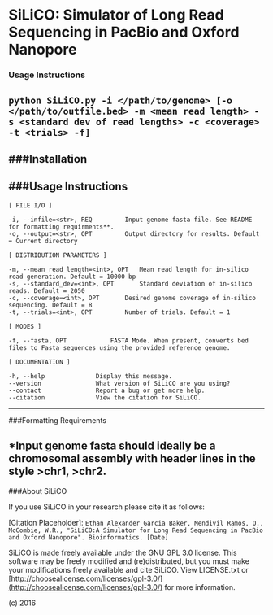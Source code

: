 
# SiLiCO: Simulator of Long Read Sequencing in PacBio and Oxford Nanopore 

### Usage Instructions
`python SiLiCO.py -i </path/to/genome> [-o </path/to/outfile.bed> -m <mean read length> -s <standard dev of read lengths> -c <coverage> -t <trials> -f]`
---

###Installation
---

###Usage Instructions
---

```
[ FILE I/O ]

-i, --infile=<str>, REQ			Input genome fasta file. See README for formatting requirments**.
-o, --output=<str>, OPT			Output directory for results. Default = Current directory

[ DISTRIBUTION PARAMETERS ]

-m, --mean_read_length=<int>, OPT	Mean read length for in-silico read generation. Default = 10000 bp
-s, --standard_dev=<int>, OPT		Standard deviation of in-silico reads. Default = 2050
-c, --coverage=<int>, OPT		Desired genome coverage of in-silico sequencing. Default = 8
-t, --trials=<int>, OPT			Number of trials. Default = 1 

[ MODES ] 

-f, --fasta, OPT 			FASTA Mode. When present, converts bed files to Fasta sequences using the provided reference genome.

[ DOCUMENTATION ] 

-h, --help				Display this message.
--version				What version of SiLiCO are you using?
--contact				Report a bug or get more help.
--citation				View the citation for SiLiCO.
```
---
###Formatting Requirements

*Input genome fasta should ideally be a chromosomal assembly with header lines in the style >chr1, >chr2.
---

###About SiLiCO

If you use SiLiCO in your research please cite it as follows: 

[Citation Placeholder]:
`Ethan Alexander Garcia Baker, Mendivil Ramos, O., McCombie, W.R., "SiLiCO:A Simulator for Long Read Sequencing in PacBio and Oxford Nanopore". Bioinformatics. [Date]`

SiLiCO is made freely available under the GNU GPL 3.0 license.
This software may be freely modified and (re)distributed, but you must make your modifications freely available and cite SiLiCO.
View LICENSE.txt or [http://choosealicense.com/licenses/gpl-3.0/](http://choosealicense.com/licenses/gpl-3.0/) for more information.

(c) 2016
